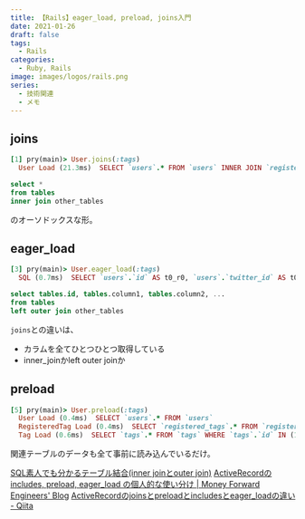 ```yaml
---
title: 【Rails】eager_load, preload, joins入門
date: 2021-01-26
draft: false
tags:
  - Rails
categories:
  - Ruby, Rails
image: images/logos/rails.png
series:
  - 技術関連
  - メモ
---
```


## joins

```rb
[1] pry(main)> User.joins(:tags)
  User Load (21.3ms)  SELECT `users`.* FROM `users` INNER JOIN `registered_tags` ON `registered_tags`.`user_id` = `users`.`id` INNER JOIN `tags` ON `tags`.`id` = `registered_tags`.`tag_id`
```

```sql
select *
from tables
inner join other_tables
```

のオーソドックスな形。


## eager_load

```rb
[3] pry(main)> User.eager_load(:tags)
  SQL (0.7ms)  SELECT `users`.`id` AS t0_r0, `users`.`twitter_id` AS t0_r1, `users`.`uuid` AS t0_r2, `users`.`name` AS t0_r3, `users`.`description` AS t0_r4, `users`.`privacy` AS t0_r5, `users`.`role` AS t0_r6, `users`.`created_at` AS t0_r7, `users`.`updated_at` AS t0_r8, `users`.`screen_name` AS t0_r9, `users`.`avatar_url` AS t0_r10, `tags`.`id` AS t1_r0, `tags`.`name` AS t1_r1, `tags`.`created_at` AS t1_r2, `tags`.`updated_at` AS t1_r3 FROM `users` LEFT OUTER JOIN `registered_tags` ON `registered_tags`.`user_id` = `users`.`id` LEFT OUTER JOIN `tags` ON `tags`.`id` = `registered_tags`.`tag_id`
```

```sql
select tables.id, tables.column1, tables.column2, ...
from tables
left outer join other_tables
```

`joins`との違いは、

- カラムを全てひとつひとつ取得している
- inner_joinかleft outer joinか


## preload

```rb
[5] pry(main)> User.preload(:tags)
  User Load (0.4ms)  SELECT `users`.* FROM `users`
  RegisteredTag Load (0.4ms)  SELECT `registered_tags`.* FROM `registered_tags` WHERE `registered_tags`.`user_id` IN (1, 2, 3)
  Tag Load (0.6ms)  SELECT `tags`.* FROM `tags` WHERE `tags`.`id` IN (1, 3, 6, 2, 8)
```

関連テーブルのデータも全て事前に読み込んでいるだけ。

[SQL素人でも分かるテーブル結合\(inner joinとouter join\)](https://zenn.dev/naoki_mochizuki/articles/60603b2cdc273cd51c59)
[ActiveRecordのincludes, preload, eager\_load の個人的な使い分け \| Money Forward Engineers' Blog](https://moneyforward.com/engineers_blog/2019/04/02/activerecord-includes-preload-eagerload/)
[ActiveRecordのjoinsとpreloadとincludesとeager\_loadの違い \- Qiita](https://qiita.com/k0kubun/items/80c5a5494f53bb88dc58)
